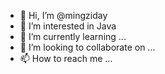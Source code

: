 - 👋 Hi, I’m @mingziday
- 👀 I’m interested in Java
- 🌱 I’m currently learning ...
- 💞️ I’m looking to collaborate on ...
- 📫 How to reach me ...

<!---
mingziday/mingziday is a ✨ special ✨ repository because its `README.md` (this file) appears on your GitHub profile.
You can click the Preview link to take a look at your changes.
--->
